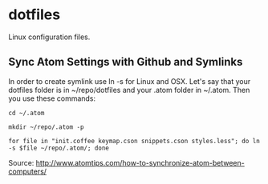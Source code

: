 # dotfiles

Linux configuration files.

## Sync Atom Settings with Github and Symlinks
In order to create symlink use ln -s for Linux and OSX. 
Let's say that your dotfiles folder is in ~/repo/dotfiles and your .atom folder in ~/.atom.
Then you use these commands:

```
cd ~/.atom

mkdir ~/repo/.atom -p

for file in "init.coffee keymap.cson snippets.cson styles.less"; do ln -s $file ~/repo/.atom/; done
```
Source: http://www.atomtips.com/how-to-synchronize-atom-between-computers/


